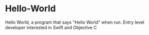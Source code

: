 # Hello-World
Hello World, a program that says "Hello World" when run. 
Entry level developer interested in Swift and Objective C

